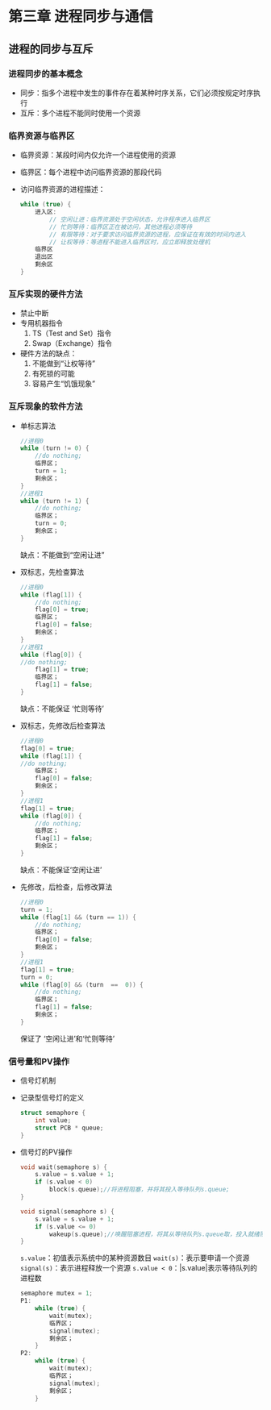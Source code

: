 # 第三章 进程同步与通信

## 进程的同步与互斥

### 进程同步的基本概念

+ 同步：指多个进程中发生的事件存在着某种时序关系，它们必须按规定时序执行
+ 互斥：多个进程不能同时使用一个资源

### 临界资源与临界区

+ 临界资源：某段时间内仅允许一个进程使用的资源
+ 临界区：每个进程中访问临界资源的那段代码
+ 访问临界资源的进程描述：

    ```java
    while (true) {
        进入区:
            // 空闲让进：临界资源处于空闲状态，允许程序进入临界区
            // 忙则等待：临界区正在被访问，其他进程必须等待
            // 有限等待：对于要求访问临界资源的进程，应保证在有效的时间内进入
            // 让权等待：等进程不能进入临界区时，应立即释放处理机
        临界区
        退出区
        剩余区
    }

### 互斥实现的硬件方法

+ 禁止中断
+ 专用机器指令
    1. TS（Test and Set）指令
    2. Swap（Exchange）指令
+ 硬件方法的缺点：
    1. 不能做到“让权等待”
    2. 有死锁的可能
    3. 容易产生“饥饿现象”

### 互斥现象的软件方法

+ 单标志算法

    ```java
    //进程0
    while (turn != 0) {
        //do nothing;
        临界区；
        turn = 1;
        剩余区；
    }
    //进程1
    while (turn != 1) {
        //do nothing;
        临界区；
        turn = 0;
        剩余区；
    }
    ```

    缺点：不能做到“空闲让进”
+ 双标志，先检查算法

    ```java
    //进程0
    while (flag[1]) {
        //do nothing;
        flag[0] = true;
        临界区；
        flag[0] = false;
        剩余区；
    }
    //进程1
    while (flag[0]) {
    //do nothing;
        flag[1] = true;
        临界区；
        flag[1] = false;
    }
    ```

    缺点：不能保证  ‘忙则等待’
+ 双标志，先修改后检查算法

    ```java
    //进程0
    flag[0] = true;
    while (flag[1]) {
    //do nothing;
        临界区；
        flag[0] = false;
        剩余区；
    }
    //进程1
    flag[1] = true;
    while (flag[0]) {
        //do nothing;
        临界区；
        flag[1] = false;
        剩余区；
    }
    ```

    缺点：不能保证‘空闲让进’
+ 先修改，后检查，后修改算法

    ```java
    //进程0
    turn = 1;
    while (flag[1] && (turn == 1)) {
        //do nothing;
        临界区；
        flag[0] = false;
        剩余区；
    }
    //进程1
    flag[1] = true;
    turn = 0;
    while (flag[0] && (turn  ==  0)) {
        //do nothing;
        临界区；
        flag[1] = false;
        剩余区；
    }
    ```

    保证了  ‘空闲让进’和‘忙则等待’

### 信号量和PV操作

+ 信号灯机制
+ 记录型信号灯的定义

    ```cpp
    struct semaphore {
        int value;
        struct PCB * queue;
    }
    ```

+ 信号灯的PV操作

    ```cpp
    void wait(semaphore s) {
        s.value = s.value + 1;
        if (s.value < 0)
            block(s.queue);//将进程阻塞，并将其投入等待队列s.queue;
    }

    void signal(semaphore s) {
        s.value = s.value + 1;
        if (s.value <= 0)
            wakeup(s.queue);//唤醒阻塞进程，将其从等待队列s.queue取，投入就绪队列出
    }
    ```

    `s.value`：初值表示系统中的某种资源数目
    `wait(s)`：表示要申请一个资源
    `signal(s)`：表示进程释放一个资源
    `s.value < 0`：|s.value|表示等待队列的进程数

    ```cpp
    semaphore mutex = 1;
    P1:
        while (true) {
            wait(mutex);
            临界区；
            signal(mutex);
            剩余区；
        }
    P2:
        while (true) {
            wait(mutex);
            临界区；
            signal(mutex);
            剩余区；
        }
    ```
